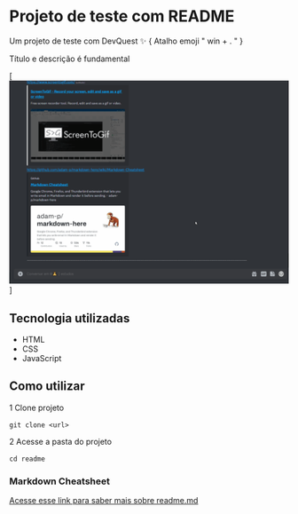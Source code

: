 # Projeto de teste com README
Um projeto de teste com DevQuest ✨ { Atalho emoji " win + . " }

Título e descrição é fundamental


[<img src="./Animação.gif" alt="Exemplo de SreenToGif">]

## Tecnologia utilizadas

- HTML
- CSS
- JavaScript

## Como utilizar 

1 Clone projeto

```
git clone <url> 
```

2 Acesse a pasta do projeto

```
cd readme
```

### Markdown Cheatsheet

<a href="https://github.com/adam-p/markdown-here/wiki/Markdown-Cheatsheet" alt="Link de readme.md" target="_blank">Acesse esse link para saber mais sobre readme.md